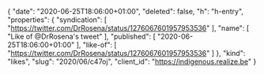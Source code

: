 {
  "date": "2020-06-25T18:06:00+01:00",
  "deleted": false,
  "h": "h-entry",
  "properties": {
    "syndication": [
      "https://twitter.com/DrRosena/status/1276067601957953536"
    ],
    "name": [
      "Like of @DrRosena's tweet"
    ],
    "published": [
      "2020-06-25T18:06:00+01:00"
    ],
    "like-of": [
      "https://twitter.com/DrRosena/status/1276067601957953536"
    ]
  },
  "kind": "likes",
  "slug": "2020/06/c47oj",
  "client_id": "https://indigenous.realize.be"
}
